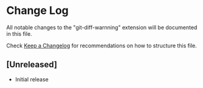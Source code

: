 # Change Log

All notable changes to the "git-diff-warnning" extension will be documented in this file.

Check [Keep a Changelog](http://keepachangelog.com/) for recommendations on how to structure this file.

## [Unreleased]

- Initial release
